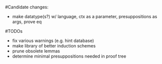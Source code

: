 #Candidate changes:

* make datatype(s?) w/ language, ctx as a parameter, presuppositions as args, prove eq

#TODOs

* fix various warnings (e.g. hint database)
* make library of better induction schemes
* prune obsolete lemmas
* determine minimal presuppositions needed in proof tree 